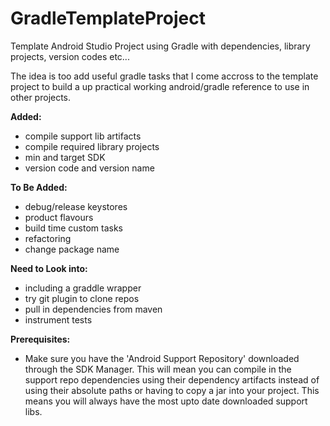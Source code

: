 GradleTemplateProject
=====================

Template Android Studio Project using Gradle with dependencies, library projects, version codes etc...

The idea is too add useful gradle tasks that I come accross to the template project to build a up practical working android/gradle reference to use in other projects.

<b>Added:</b>
- compile support lib artifacts
- compile required library projects
- min and target SDK
- version code and version name

<b>To Be Added:</b>
- debug/release keystores
- product flavours
- build time custom tasks
- refactoring
- change package name

<b>Need to Look into:</b>
- including a graddle wrapper
- try git plugin to clone repos
- pull in dependencies from maven
- instrument tests

<b>Prerequisites:</b>
- Make sure you have the 'Android Support Repository' downloaded through the SDK Manager. This will mean you can compile in the support repo dependencies using their dependency artifacts instead of using their absolute paths or having to copy a jar into your project. This means you will always have the most upto date downloaded support libs.
